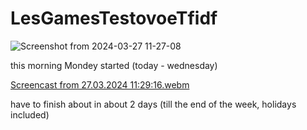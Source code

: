 # LesGamesTestovoeTfidf
![Screenshot from 2024-03-27 11-27-08](https://github.com/Andreymazo/LesGamesTestovoeTfidf/assets/116811819/a9868edd-da51-4908-acba-b25e57deb27b)


this morning Mondey started (today - wednesday)

[Screencast from 27.03.2024 11:29:16.webm](https://github.com/Andreymazo/LesGamesTestovoeTfidf/assets/116811819/5e05f0f2-3866-41fc-9b03-f0467c075ba3)

have to finish about in about 2 days (till the end of the week, holidays included)
